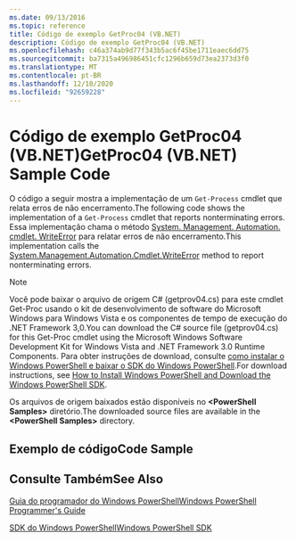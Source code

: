 ```yaml
---
ms.date: 09/13/2016
ms.topic: reference
title: Código de exemplo GetProc04 (VB.NET)
description: Código de exemplo GetProc04 (VB.NET)
ms.openlocfilehash: c46a374ab9d77f343b5ac6f45be1711eaec6dd75
ms.sourcegitcommit: ba7315a496986451cfc1296b659d73ea2373d3f0
ms.translationtype: MT
ms.contentlocale: pt-BR
ms.lasthandoff: 12/10/2020
ms.locfileid: "92659228"
---
```

# <a name="getproc04-vbnet-sample-code"></a><span data-ttu-id="32653-103">Código de exemplo GetProc04 (VB.NET)</span><span class="sxs-lookup"><span data-stu-id="32653-103">GetProc04 (VB.NET) Sample Code</span></span>

<span data-ttu-id="32653-104">O código a seguir mostra a implementação de um `Get-Process` cmdlet que relata erros de não encerramento.</span><span class="sxs-lookup"><span data-stu-id="32653-104">The following code shows the implementation of a `Get-Process` cmdlet that reports nonterminating errors.</span></span> <span data-ttu-id="32653-105">Essa implementação chama o método [System. Management. Automation. cmdlet. WriteError](/dotnet/api/System.Management.Automation.Cmdlet.WriteError) para relatar erros de não encerramento.</span><span class="sxs-lookup"><span data-stu-id="32653-105">This implementation calls the [System.Management.Automation.Cmdlet.WriteError](/dotnet/api/System.Management.Automation.Cmdlet.WriteError) method to report nonterminating errors.</span></span>

> [!NOTE]
> <span data-ttu-id="32653-106">Você pode baixar o arquivo de origem C# (getprov04.cs) para este cmdlet Get-Proc usando o kit de desenvolvimento de software do Microsoft Windows para Windows Vista e os componentes de tempo de execução do .NET Framework 3,0.</span><span class="sxs-lookup"><span data-stu-id="32653-106">You can download the C# source file (getprov04.cs) for this Get-Proc cmdlet using the Microsoft Windows Software Development Kit for Windows Vista and .NET Framework 3.0 Runtime Components.</span></span> <span data-ttu-id="32653-107">Para obter instruções de download, consulte [como instalar o Windows PowerShell e baixar o SDK do Windows PowerShell](/powershell/scripting/developer/installing-the-windows-powershell-sdk).</span><span class="sxs-lookup"><span data-stu-id="32653-107">For download instructions, see [How to Install Windows PowerShell and Download the Windows PowerShell SDK](/powershell/scripting/developer/installing-the-windows-powershell-sdk).</span></span>
>
> <span data-ttu-id="32653-108">Os arquivos de origem baixados estão disponíveis no **\<PowerShell Samples>** diretório.</span><span class="sxs-lookup"><span data-stu-id="32653-108">The downloaded source files are available in the **\<PowerShell Samples>** directory.</span></span>

## <a name="code-sample"></a><span data-ttu-id="32653-109">Exemplo de código</span><span class="sxs-lookup"><span data-stu-id="32653-109">Code Sample</span></span>

<!-- TODO!!!: review snippet reference  [!CODE [Msh_samplesgetproc04#GetProc04vball](Msh_samplesgetproc04#GetProc04vball)]  -->

## <a name="see-also"></a><span data-ttu-id="32653-110">Consulte Também</span><span class="sxs-lookup"><span data-stu-id="32653-110">See Also</span></span>

[<span data-ttu-id="32653-111">Guia do programador do Windows PowerShell</span><span class="sxs-lookup"><span data-stu-id="32653-111">Windows PowerShell Programmer's Guide</span></span>](./windows-powershell-programmer-s-guide.md)

[<span data-ttu-id="32653-112">SDK do Windows PowerShell</span><span class="sxs-lookup"><span data-stu-id="32653-112">Windows PowerShell SDK</span></span>](../windows-powershell-reference.md)
